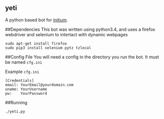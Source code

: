 yeti
----

A python based bot for [initium](http://playinitium.com/).

##Dependencies
This bot was written using python3.4, and uses a firefox webdriver and selenium to intertact with dynamic webpages
```
sudo apt-get install firefox
sudo pip3 install selenium pytz tzlocal
```

##Config File
You will need a config in the directory you run the bot.  It must be named `cfg.ini`

Example `cfg.ini`
```
[Credentials]
email: YourEmail@yourdomain.com
uname: YourUsername
pw:    YourPassword
```

##Running
```
./yeti.py
```
